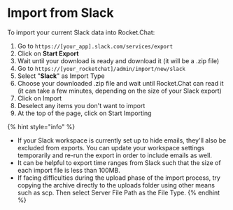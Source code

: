 # Import from Slack

To import your current Slack data into Rocket.Chat:

1. Go to `https://[your_app].slack.com/services/export`
2. Click on **Start Export**
3. Wait until your download is ready and download it (it will be a .zip file)
4. Go to `https://[your_rocketchat]/admin/import/new/slack`
5. Select "**Slack**" as Import Type
6. Choose your downloaded .zip file and wait until Rocket.Chat can read it (it can take a few minutes, depending on the size of your Slack export)
7. Click on Import
8. Deselect any items you don't want to import
9. At the top of the page, click on Start Importing

{% hint style="info" %}
* If your Slack workspace is currently set up to hide emails, they'll also be excluded from exports. You can update your workspace settings temporarily and re-run the export in order to include emails as well.
* It can be helpful to export time ranges from Slack such that the size of each import file is less than 100MB.
* If facing difficulties during the upload phase of the import process, try copying the archive directly to the uploads folder using other means such as scp. Then select Server File Path as the File Type.
{% endhint %}
